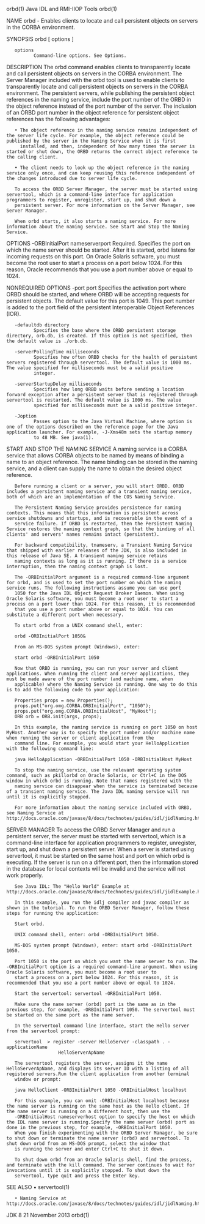 orbd(1)                                                                                  Java IDL and RMI-IIOP Tools                                                                                  orbd(1)

NAME
       orbd - Enables clients to locate and call persistent objects on servers in the CORBA environment.

SYNOPSIS
       orbd [ options ]

       options
              Command-line options. See Options.

DESCRIPTION
       The orbd command enables clients to transparently locate and call persistent objects on servers in the CORBA environment. The Server Manager included with the orbd tool is used to enable clients to
       transparently locate and call persistent objects on servers in the CORBA environment. The persistent servers, while publishing the persistent object references in the naming service, include the
       port number of the ORBD in the object reference instead of the port number of the server. The inclusion of an ORBD port number in the object reference for persistent object references has the
       following advantages:

       • The object reference in the naming service remains independent of the server life cycle. For example, the object reference could be published by the server in the Naming Service when it is first
         installed, and then, independent of how many times the server is started or shut down, the ORBD returns the correct object reference to the calling client.

       • The client needs to look up the object reference in the naming service only once, and can keep reusing this reference independent of the changes introduced due to server life cycle.

       To access the ORBD Server Manager, the server must be started using servertool, which is a command-line interface for application programmers to register, unregister, start up, and shut down a
       persistent server. For more information on the Server Manager, see Server Manager.

       When orbd starts, it also starts a naming service. For more information about the naming service. See Start and Stop the Naming Service.

OPTIONS
       -ORBInitialPort nameserverport
              Required. Specifies the port on which the name server should be started. After it is started, orbd listens for incoming requests on this port. On Oracle Solaris software, you must become the
              root user to start a process on a port below 1024. For this reason, Oracle recommends that you use a port number above or equal to 1024.

   NONREQUIRED OPTIONS
       -port port
              Specifies the activation port where ORBD should be started, and where ORBD will be accepting requests for persistent objects. The default value for this port is 1049. This port number is
              added to the port field of the persistent Interoperable Object References (IOR).

       -defaultdb directory
              Specifies the base where the ORBD persistent storage directory, orb.db, is created. If this option is not specified, then the default value is ./orb.db.

       -serverPollingTime milliseconds
              Specifies how often ORBD checks for the health of persistent servers registered through servertool. The default value is 1000 ms. The value specified for milliseconds must be a valid positive
              integer.

       -serverStartupDelay milliseconds
              Specifies how long ORBD waits before sending a location forward exception after a persistent server that is registered through servertool is restarted. The default value is 1000 ms. The value
              specified for milliseconds must be a valid positive integer.

       -Joption
              Passes option to the Java Virtual Machine, where option is one of the options described on the reference page for the Java application launcher. For example, -J-Xms48m sets the startup memory
              to 48 MB. See java(1).

   START AND STOP THE NAMING SERVICE
       A naming service is a CORBA service that allows CORBA objects to be named by means of binding a name to an object reference. The name binding can be stored in the naming service, and a client can
       supply the name to obtain the desired object reference.

       Before running a client or a server, you will start ORBD. ORBD includes a persistent naming service and a transient naming service, both of which are an implementation of the COS Naming Service.

       The Persistent Naming Service provides persistence for naming contexts. This means that this information is persistent across service shutdowns and startups, and is recoverable in the event of a
       service failure. If ORBD is restarted, then the Persistent Naming Service restores the naming context graph, so that the binding of all clients' and servers' names remains intact (persistent).

       For backward compatibility, tnameserv, a Transient Naming Service that shipped with earlier releases of the JDK, is also included in this release of Java SE. A transient naming service retains
       naming contexts as long as it is running. If there is a service interruption, then the naming context graph is lost.

       The -ORBInitialPort argument is a required command-line argument for orbd, and is used to set the port number on which the naming service runs. The following instructions assume you can use port
       1050 for the Java IDL Object Request Broker Daemon. When using Oracle Solaris software, you must become a root user to start a process on a port lower than 1024. For this reason, it is recommended
       that you use a port number above or equal to 1024. You can substitute a different port when necessary.

       To start orbd from a UNIX command shell, enter:

       orbd -ORBInitialPort 1050&

       From an MS-DOS system prompt (Windows), enter:

       start orbd -ORBInitialPort 1050

       Now that ORBD is running, you can run your server and client applications. When running the client and server applications, they must be made aware of the port number (and machine name, when
       applicable) where the Naming Service is running. One way to do this is to add the following code to your application:

       Properties props = new Properties();
       props.put("org.omg.CORBA.ORBInitialPort", "1050");
       props.put("org.omg.CORBA.ORBInitialHost", "MyHost");
       ORB orb = ORB.init(args, props);

       In this example, the naming service is running on port 1050 on host MyHost. Another way is to specify the port number and/or machine name when running the server or client application from the
       command line. For example, you would start your HelloApplication with the following command line:

       java HelloApplication -ORBInitialPort 1050 -ORBInitialHost MyHost

       To stop the naming service, use the relevant operating system command, such as pkillorbd on Oracle Solaris, or Ctrl+C in the DOS window in which orbd is running. Note that names registered with the
       naming service can disappear when the service is terminated because of a transient naming service. The Java IDL naming service will run until it is explicitly stopped.

       For more information about the naming service included with ORBD, see Naming Service at http://docs.oracle.com/javase/8/docs/technotes/guides/idl/jidlNaming.html

SERVER MANAGER
       To access the ORBD Server Manager and run a persistent server, the server must be started with servertool, which is a command-line interface for application programmers to register, unregister,
       start up, and shut down a persistent server. When a server is started using servertool, it must be started on the same host and port on which orbd is executing. If the server is run on a different
       port, then the information stored in the database for local contexts will be invalid and the service will not work properly.

       See Java IDL: The "Hello World" Example at http://docs.oracle.com/javase/8/docs/technotes/guides/idl/jidlExample.html

       In this example, you run the idlj compiler and javac compiler as shown in the tutorial. To run the ORBD Server Manager, follow these steps for running the application:

       Start orbd.

       UNIX command shell, enter: orbd -ORBInitialPort 1050.

       MS-DOS system prompt (Windows), enter: start orbd -ORBInitialPort 1050.

       Port 1050 is the port on which you want the name server to run. The -ORBInitialPort option is a required command-line argument. When using Oracle Solaris software, you must become a root user to
       start a process on a port below 1024. For this reason, it is recommended that you use a port number above or equal to 1024.

       Start the servertool: servertool -ORBInitialPort 1050.

       Make sure the name server (orbd) port is the same as in the previous step, for example, -ORBInitialPort 1050. The servertool must be started on the same port as the name server.

       In the servertool command line interface, start the Hello server from the servertool prompt:

       servertool  > register -server HelloServer -classpath . -applicationName
                       HelloServerApName

       The servertool registers the server, assigns it the name HelloServerApName, and displays its server ID with a listing of all registered servers.Run the client application from another terminal
       window or prompt:

       java HelloClient -ORBInitialPort 1050 -ORBInitialHost localhost

       For this example, you can omit -ORBInitialHost localhost because the name server is running on the same host as the Hello client. If the name server is running on a different host, then use the
       -ORBInitialHost nameserverhost option to specify the host on which the IDL name server is running.Specify the name server (orbd) port as done in the previous step, for example, -ORBInitialPort 1050.
       When you finish experimenting with the ORBD Server Manager, be sure to shut down or terminate the name server (orbd) and servertool. To shut down orbd from am MS-DOS prompt, select the window that
       is running the server and enter Ctrl+C to shut it down.

       To shut down orbd from an Oracle Solaris shell, find the process, and terminate with the kill command. The server continues to wait for invocations until it is explicitly stopped. To shut down the
       servertool, type quit and press the Enter key.

SEE ALSO
       • servertool(1)

       • Naming Service at http://docs.oracle.com/javase/8/docs/technotes/guides/idl/jidlNaming.html

JDK 8                                                                                          21 November 2013                                                                                       orbd(1)
